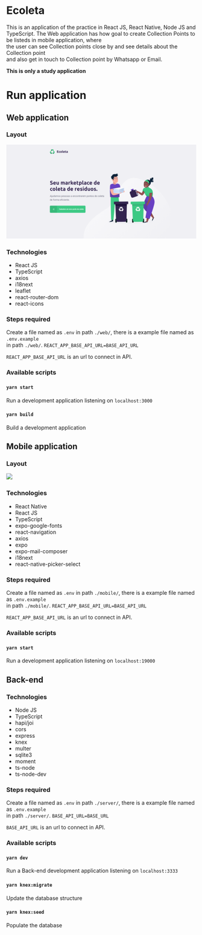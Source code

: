 # Ecoleta  
This is an application of the practice in React JS, React Native, Node JS and TypeScript.
The Web application has how goal to create Collection Points to be listeds in mobile application, where  
the user can see Collection points close by and see details about the Collection point  
and also get in touch to Collection point by Whatsapp or Email.

**This is only a study application**
  
# Run application  
  
## Web application  
### Layout  
![Web](/layout/home_i18n_br_desktop.png)  
  
### Technologies  
* React JS  
* TypeScript  
* axios  
* i18next  
* leaflet  
* react-router-dom  
* react-icons  
  
### Steps required  
Create a file named as `.env` in path `./web/`, there is a example file named as `.env.example`  
in path `./web/`.
```REACT_APP_BASE_API_URL=BASE_API_URL```  
  
`REACT_APP_BASE_API_URL` is an url to connect in API.  
  
### Available scripts  
#### `yarn start`  
Run a development application listening on `localhost:3000`  
  
#### `yarn build`  
Build a development application  
  
## Mobile application  
### Layout  
<img src="/layout/home_app.png" width="300x">  
  
### Technologies  
* React Native
* React JS  
* TypeScript  
* expo-google-fonts  
* react-navigation  
* axios  
* expo  
* expo-mail-composer  
* i18next  
* react-native-picker-select  
  
### Steps required  
Create a file named as `.env` in path `./mobile/`, there is a example file named as `.env.example`  
in path `./mobile/`.
```REACT_APP_BASE_API_URL=BASE_API_URL```  
  
`REACT_APP_BASE_API_URL` is an url to connect in API.  
  
### Available scripts  
#### `yarn start`  
Run a development application listening on `localhost:19000`  
  
## Back-end  
### Technologies 
* Node JS  
* TypeScript  
* hapi/joi  
* cors  
* express  
* knex  
* multer  
* sqlite3  
* moment  
* ts-node  
* ts-node-dev  
  
### Steps required  
Create a file named as `.env` in path `./server/`, there is a example file named as `.env.example`  
in path `./server/`.
```BASE_API_URL=BASE_URL```  
  
`BASE_API_URL` is an url to connect in API.

### Available scripts  
#### `yarn dev`  
Run a Back-end development application listening on `localhost:3333`  
  
#### `yarn knex:migrate`  
Update the database structure  
  
#### `yarn knex:seed`  
Populate the database  

